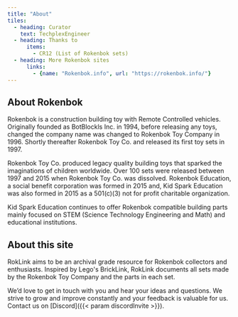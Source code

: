 ```yaml
---
title: "About"
tiles:
  - heading: Curator
    text: TechplexEngineer
  - heading: Thanks to
      items:
        - CR12 (List of Rokenbok sets)
  - heading: More Rokenbok sites
      links:
        - {name: "Rokenbok.info", url: "https://rokenbok.info/"}
---
```

## About Rokenbok

Rokenbok is a construction building toy with Remote Controlled vehicles. Originally founded as BotBlockls Inc. in 1994, before releasing any toys, changed the company name was changed to Rokenbok Toy Company in 1996. Shortly thereafter Rokenbok Toy Co. and released its first toy sets in 1997.

Rokenbok Toy Co. produced legacy quality building toys that sparked the imaginations of children worldwide. Over 100 sets were released between 1997 and 2015 when Rokenbok Toy Co. was dissolved. Rokenbok Education, a social benefit corporation was formed in 2015 and, Kid Spark Education was also formed in 2015 as a 501(c)(3) not for profit charitable organization.

Kid Spark Education continues to offer Rokenbok compatible building parts mainly focused on STEM (Science Technology Engineering and Math) and educational institutions.

## About this site

RokLink aims to be an archival grade resource for Rokenbok collectors and enthusiasts. Inspired by Lego's BrickLink, RokLink documents all sets made by the Rokenbok Toy Company and the parts in each set.

We’d love to get in touch with you and hear your ideas and
questions. We strive to grow and improve constantly and your feedback
is valuable for us. Contact us on [Discord]({{< param discordInvite >}}).
